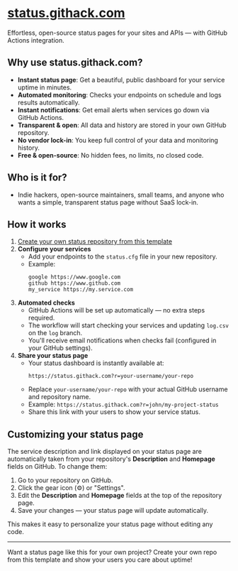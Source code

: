 # [status.githack.com](https://status.githack.com)

Effortless, open-source status pages for your sites and APIs — with GitHub Actions integration.

## Why use status.githack.com?

- **Instant status page**: Get a beautiful, public dashboard for your service uptime in minutes.
- **Automated monitoring**: Checks your endpoints on schedule and logs results automatically.
- **Instant notifications**: Get email alerts when services go down via GitHub Actions.
- **Transparent & open**: All data and history are stored in your own GitHub repository.
- **No vendor lock-in**: You keep full control of your data and monitoring history.
- **Free & open-source**: No hidden fees, no limits, no closed code.

## Who is it for?
- Indie hackers, open-source maintainers, small teams, and anyone who wants a simple, transparent status page without SaaS lock-in.

## How it works

1. [Create your own status repository from this template](https://github.com/neoascetic/status.githack.com/generate)
2. **Configure your services**
   - Add your endpoints to the `status.cfg` file in your new repository.
   - Example:
     ```
     google https://www.google.com
     github https://www.github.com
     my_service https://my.service.com
     ```
3. **Automated checks**
   - GitHub Actions will be set up automatically — no extra steps required.
   - The workflow will start checking your services and updating `log.csv` on the `log` branch.
   - You'll receive email notifications when checks fail (configured in your GitHub settings).
4. **Share your status page**
   - Your status dashboard is instantly available at:
     ```
     https://status.githack.com?r=your-username/your-repo
     ```
   - Replace `your-username/your-repo` with your actual GitHub username and repository name.
   - Example: `https://status.githack.com?r=john/my-project-status`
   - Share this link with your users to show your service status.

## Customizing your status page

The service description and link displayed on your status page are automatically taken from your repository's **Description** and **Homepage** fields on GitHub. To change them:

1. Go to your repository on GitHub.
2. Click the gear icon (⚙️) or "Settings".
3. Edit the **Description** and **Homepage** fields at the top of the repository page.
4. Save your changes — your status page will update automatically.

This makes it easy to personalize your status page without editing any code.

---

Want a status page like this for your own project? Create your own repo from this template and show your users you care about uptime! 
